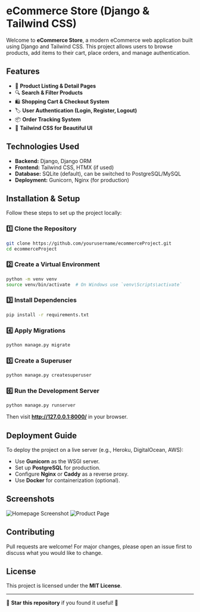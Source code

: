 # eCommerce Store (Django & Tailwind CSS)

Welcome to **eCommerce Store**, a modern eCommerce web application built using Django and Tailwind CSS. This project allows users to browse products, add items to their cart, place orders, and manage authentication.

## Features

- 🛒 **Product Listing & Detail Pages**
- 🔍 **Search & Filter Products**
- 🛍️ **Shopping Cart & Checkout System**
- 🏷️ **User Authentication (Login, Register, Logout)**
- 📦 **Order Tracking System**
- 🎨 **Tailwind CSS for Beautiful UI**

## Technologies Used

- **Backend:** Django, Django ORM
- **Frontend:** Tailwind CSS, HTMX (if used)
- **Database:** SQLite (default), can be switched to PostgreSQL/MySQL
- **Deployment:** Gunicorn, Nginx (for production)

## Installation & Setup

Follow these steps to set up the project locally:

### 1️⃣ Clone the Repository
```sh
git clone https://github.com/yourusername/ecommerceProject.git
cd ecommerceProject
```

### 2️⃣ Create a Virtual Environment
```sh
python -m venv venv
source venv/bin/activate  # On Windows use `venv\Scripts\activate`
```

### 3️⃣ Install Dependencies
```sh
pip install -r requirements.txt
```

### 4️⃣ Apply Migrations
```sh
python manage.py migrate
```

### 5️⃣ Create a Superuser
```sh
python manage.py createsuperuser
```

### 6️⃣ Run the Development Server
```sh
python manage.py runserver
```
Then visit **http://127.0.0.1:8000/** in your browser.

## Deployment Guide

To deploy the project on a live server (e.g., Heroku, DigitalOcean, AWS):

- Use **Gunicorn** as the WSGI server.
- Set up **PostgreSQL** for production.
- Configure **Nginx** or **Caddy** as a reverse proxy.
- Use **Docker** for containerization (optional).

## Screenshots

![Homepage Screenshot](https://via.placeholder.com/800x400?text=Homepage)
![Product Page](https://via.placeholder.com/800x400?text=Product+Page)

## Contributing

Pull requests are welcome! For major changes, please open an issue first to discuss what you would like to change.

## License

This project is licensed under the **MIT License**.

---

🌟 **Star this repository** if you found it useful! 🚀

